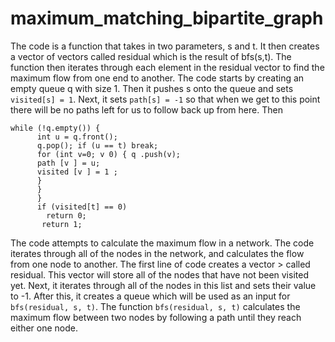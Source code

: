 # maximum_matching_bipartite_graph
The code is a function that takes in two parameters, s and t. It then creates a vector of vectors called residual which is the result of bfs(s,t).
The function then iterates through each element in the residual vector to find the maximum flow from one end to another.
The code starts by creating an empty queue q with size 1.
Then it pushes s onto the queue and sets ```visited[s] = 1```.
Next, it sets ```path[s] = -1``` so that when we get to this point there will be no paths left for us to follow back up from here.
Then 
```
while (!q.empty()) {
      int u = q.front(); 
      q.pop(); if (u == t) break; 
      for (int v=0; v 0) { q .push(v); 
      path [v ] = u; 
      visited [v ] = 1 ; 
      } 
      } 
      } 
      if (visited[t] == 0) 
        return 0; 
       return 1;
```
The code attempts to calculate the maximum flow in a network.
The code iterates through all of the nodes in the network, and calculates the flow from one node to another.
The first line of code creates a vector > called residual.
This vector will store all of the nodes that have not been visited yet.
Next, it iterates through all of the nodes in this list and sets their value to -1.
After this, it creates a queue which will be used as an input for ```bfs(residual, s, t)```.
The function ```bfs(residual, s, t)``` calculates the maximum flow between two nodes by following a path until they reach either one node.
